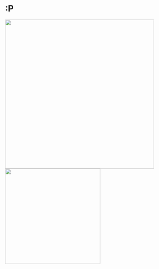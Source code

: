 # :P
<!--Hiding individual stats-->
<div style="display: flex; flex-wrap: wrap">
  <a href="https://github.com/anuraghazra/github-readme-stats">
    <img width="485" src="https://github-readme-stats.vercel.app/api?username=Neqad&hide=stars,issues&count_private=true&theme=default&hide_border=true" /
         >
<!--Top Languages-->
  </a>
  <a href="https://github.com/anuraghazra/github-readme-stats">
    <img width="310" src="https://github-readme-stats.vercel.app/api/top-langs/?username=Neqad&layout=compact&theme=default&hide_border=true" />
  </a>
</div>
